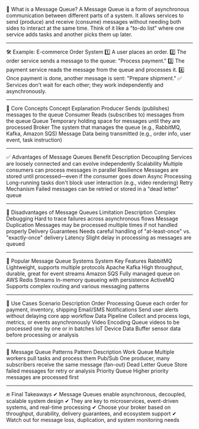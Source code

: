📌 What is a Message Queue?
A Message Queue is a form of asynchronous communication between different parts of a system. It allows services to send (produce) and receive (consume) messages without needing both sides to interact at the same time.
Think of it like a "to-do list" where one service adds tasks and another picks them up later.
________________________________________

🛠️ Example: E-commerce Order System
1️⃣ A user places an order.
2️⃣ The order service sends a message to the queue: "Process payment."
3️⃣ The payment service reads the message from the queue and processes it.
4️⃣ Once payment is done, another message is sent: "Prepare shipment."
✅ Services don't wait for each other; they work independently and asynchronously.
________________________________________

📌 Core Concepts
Concept	Explanation
Producer	Sends (publishes) messages to the queue
Consumer	Reads (subscribes to) messages from the queue
Queue	Temporary holding space for messages until they are processed
Broker	The system that manages the queue (e.g., RabbitMQ, Kafka, Amazon SQS)
Message	Data being transmitted (e.g., order info, user event, task instruction)
________________________________________

✅ Advantages of Message Queues
Benefit	Description
Decoupling	Services are loosely connected and can evolve independently
Scalability	Multiple consumers can process messages in parallel
Resilience	Messages are stored until processed—even if the consumer goes down
Async Processing	Long-running tasks don't block user interaction (e.g., video rendering)
Retry Mechanism	Failed messages can be retried or stored in a "dead letter" queue
________________________________________

🔴 Disadvantages of Message Queues
Limitation	Description
Complex Debugging	Hard to trace failures across asynchronous flows
Message Duplication	Messages may be processed multiple times if not handled properly
Delivery Guarantees	Needs careful handling of "at-least-once" vs. "exactly-once" delivery
Latency	Slight delay in processing as messages are queued
________________________________________

📌 Popular Message Queue Systems
System	Key Features
RabbitMQ	Lightweight, supports multiple protocols
Apache Kafka	High throughput, durable, great for event streams
Amazon SQS	Fully managed queue on AWS
Redis Streams	In-memory queueing with persistence
ActiveMQ	Supports complex routing and various messaging patterns
________________________________________

📌 Use Cases
Scenario	Description
Order Processing	Queue each order for payment, inventory, shipping
Email/SMS Notifications	Send user alerts without delaying core app workflow
Data Pipeline	Collect and process logs, metrics, or events asynchronously
Video Encoding	Queue videos to be processed one by one or in batches
IoT Device Data	Buffer sensor data before processing or analysis
________________________________________

📌 Message Queue Patterns
Pattern	Description
Work Queue	Multiple workers pull tasks and process them
Pub/Sub	One producer, many subscribers receive the same message (fan-out)
Dead Letter Queue	Store failed messages for retry or analysis
Priority Queue	Higher priority messages are processed first
________________________________________

🔚 Final Takeaways
✔ Message Queues enable asynchronous, decoupled, scalable system design
✔ They are key to microservices, event-driven systems, and real-time processing
✔ Choose your broker based on throughput, durability, delivery guarantees, and ecosystem support
✔ Watch out for message loss, duplication, and system monitoring needs